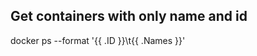 Get containers with only name and id
------------------------------------

docker ps --format '{{ .ID }}\t{{ .Names }}'
